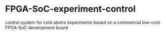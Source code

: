 # FPGA-SoC-experiment-control
control system for cold atoms experiments based on a commercial low-cost FPGA-SoC development board
